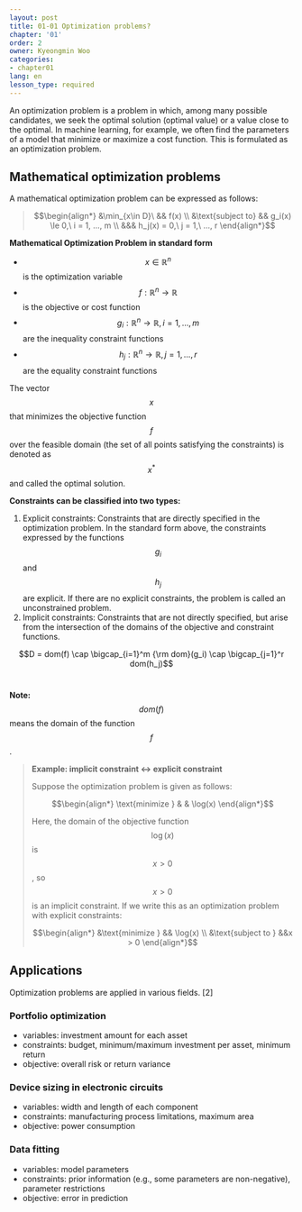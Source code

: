 ```yaml
---
layout: post
title: 01-01 Optimization problems?
chapter: '01'
order: 2
owner: Kyeongmin Woo
categories:
- chapter01
lang: en
lesson_type: required
---
```


An optimization problem is a problem in which, among many possible candidates, we seek the optimal solution (optimal value) or a value close to the optimal. In machine learning, for example, we often find the parameters of a model that minimize or maximize a cost function. This is formulated as an optimization problem.


## Mathematical optimization problems
A mathematical optimization problem can be expressed as follows:

>$$\begin{align*} 
>&\min_{x\in D}\ && f(x) \\
>&\text{subject to} && g_i(x) \le 0,\ i = 1, ..., m \\
>&&& h_j(x) = 0,\ j = 1,\ ..., r
>\end{align*}$$

**Mathematical Optimization Problem in standard form**

* $$x \in \mathbb{R}^n$$ is the optimization variable
* $$f: \mathbb{R}^n \rightarrow \mathbb{R}$$ is the objective or cost function
* $$g_i: \mathbb{R}^n \rightarrow \mathbb{R}, i = 1, ..., m$$ are the inequality constraint functions
* $$h_j: \mathbb{R}^n \rightarrow \mathbb{R}, j = 1, ..., r$$ are the equality constraint functions

The vector $$x$$ that minimizes the objective function $$f$$ over the feasible domain (the set of all points satisfying the constraints) is denoted as $$x^*$$ and called the optimal solution.

**Constraints can be classified into two types:**

1. Explicit constraints: Constraints that are directly specified in the optimization problem. In the standard form above, the constraints expressed by the functions $$g_i$$ and $$h_j$$ are explicit. If there are no explicit constraints, the problem is called an unconstrained problem.
2. Implicit constraints: Constraints that are not directly specified, but arise from the intersection of the domains of the objective and constraint functions.

$$D = dom(f) \cap \bigcap_{i=1}^m {\rm dom}(g_i) \cap \bigcap_{j=1}^r dom(h_j)$$<br/>

**Note:** $$dom(f)$$ means the domain of the function $$f$$.

>**Example: implicit constraint ↔ explicit constraint**
>
>Suppose the optimization problem is given as follows:
>
>$$\begin{align*} \text{minimize } & & \log(x) \end{align*}$$
>
>Here, the domain of the objective function $$\log(x)$$ is $$x > 0$$, so $$x > 0$$ is an implicit constraint. If we write this as an optimization problem with explicit constraints:
>
>$$\begin{align*} &\text{minimize } && \log(x) \\ &\text{subject to } &&x > 0 \end{align*}$$

## Applications

Optimization problems are applied in various fields. [2]

### Portfolio optimization
* variables: investment amount for each asset
* constraints: budget, minimum/maximum investment per asset, minimum return
* objective: overall risk or return variance

### Device sizing in electronic circuits
* variables: width and length of each component
* constraints: manufacturing process limitations, maximum area
* objective: power consumption

### Data fitting
* variables: model parameters
* constraints: prior information (e.g., some parameters are non-negative), parameter restrictions
* objective: error in prediction
